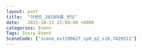 ```yaml
---
layout: post
title:  "이벤트_2019여름_엔딩"
date:   2021-10-21 15:00:00 +0000
categories: Event
Tags: Story Event
SceneCode: ["scene_evt190627_cp0_q2_s10,7429311"]
---
```


